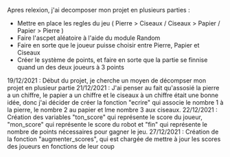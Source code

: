 Apres relexion, j'ai decomposer mon projet en plusieurs parties :

- Mettre en place les regles du jeu ( Pierre > Ciseaux / Ciseaux > Papier / Papier > Pierre )
- Faire l'ascpet aléatoire à l'aide du module Random
- Faire en sorte que le joueur puisse choisir entre Pierre, Papier et Ciseaux
- Créer le système de points, et faire en sorte que la partie se finnise quand un des deux joueurs à 3 points

19/12/2021 : Début du projet, je cherche un moyen de décompser mon projet en plusieur partie
21/12/2021 : J'ai penser au fait qu'assosié la pierre a un chiffre, le papier a un chiffre et le ciseaux à un chiffre était une bonne idée,
donc j'ai décider de créer la fonction "ecrire" qui associe le nombre 1 à la pierre, le nombre 2 au papier et lme nombre 3 aux ciseaux.
22/12/2021 : Création des variables "ton_score" qui représente le score du joueur, "mon_score" qui représente le score du robot et "fin" qui représente le nombre de points nécessaires pour gagner le jeu.
27/12/2021 : Création de la fonction "augmenter_scores", qui est chargée de mettre à jour les scores des joueurs en fonctions de leur coup
